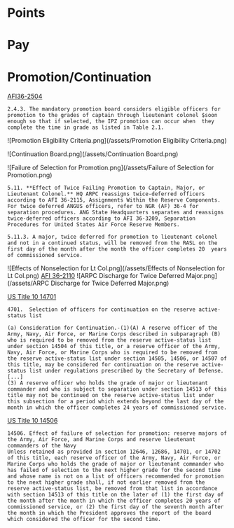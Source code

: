 # Points
# Pay
# Promotion/Continuation
[AFI36-2504](https://static.e-publishing.af.mil/production/1/af_re/publication/afi36-2504/afi36-2504.pdf)

    2.4.3. The mandatory promotion board considers eligible officers for promotion to the grades of captain through lieutenant colonel $soon enough so that if selected, the IPZ promotion can occur when  they complete the time in grade as listed in Table 2.1.

![Promotion Eligibility Criteria.png](/assets/Promotion Eligibility Criteria.png)

![Continuation Board.png](/assets/Continuation Board.png)

![Failure of Selection for Promotion.png](/assets/Failure of Selection for Promotion.png)


    5.11. **Effect of Twice Failing Promotion to Captain, Major, or Lieutenant Colonel.** HQ ARPC reassigns twice-deferred officers according to AFI 36-2115, Assignments Within the Reserve Components.  For twice deferred ANGUS officers, refer to NGR (AF) 36-4 for separation procedures. ANG State Headquarters separates and reassigns twice-deferred officers according to AFI 36-3209, Separation Procedures for United States Air Force Reserve Members.

    5.11.3. A major, twice deferred for promotion to lieutenant colonel and not in a continued status, will be removed from the RASL on the first day of the month after the month the officer completes 20  years of commissioned service.

![Effects of Nonselection for Lt Col.png](/assets/Effects of Nonselection for Lt Col.png)
[AFI 36-2110](https://static.e-publishing.af.mil/production/1/af_a1/publication/dafi36-2110/dafi36-2110.pdf)
![ARPC Discharge for Twice Deferred Major.png](/assets/ARPC Discharge for Twice Deferred Major.png)

[US Title 10 14701](http://uscode.house.gov/view.xhtml?req=granuleid:USC-prelim-title10-section14701&num=0&edition=prelim)

    4701.  Selection of officers for continuation on the reserve active-status list

	(a) Consideration for Continuation.-(1)(A) A reserve officer of the Army, Navy, Air Force, or Marine Corps described in subparagraph (B) who is required to be removed from the reserve active-status list under section 14504 of this title, or a reserve officer of the Army, Navy, Air Force, or Marine Corps who is required to be removed from the reserve active-status list under section 14505, 14506, or 14507 of this title, may be considered for continuation on the reserve active-status list under regulations prescribed by the Secretary of Defense.
	[...]
	(3) A reserve officer who holds the grade of major or lieutenant commander and who is subject to separation under section 14513 of this title may not be continued on the reserve active-status list under this subsection for a period which extends beyond the last day of the month in which the officer completes 24 years of commissioned service.

[US Title 10 14506](http://uscode.house.gov/view.xhtml?req=granuleid:USC-prelim-title10-section14506&num=0&edition=prelim)

    14506. Effect of failure of selection for promotion: reserve majors of the Army, Air Force, and Marine Corps and reserve lieutenant commanders of the Navy
    Unless retained as provided in section 12646, 12686, 14701, or 14702 of this title, each reserve officer of the Army, Navy, Air Force, or Marine Corps who holds the grade of major or lieutenant commander who has failed of selection to the next higher grade for the second time and whose name is not on a list of officers recommended for promotion to the next higher grade shall, if not earlier removed from the reserve active-status list, be removed from that list in accordance with section 14513 of this title on the later of (1) the first day of the month after the month in which the officer completes 20 years of commissioned service, or (2) the first day of the seventh month after the month in which the President approves the report of the board which considered the officer for the second time.